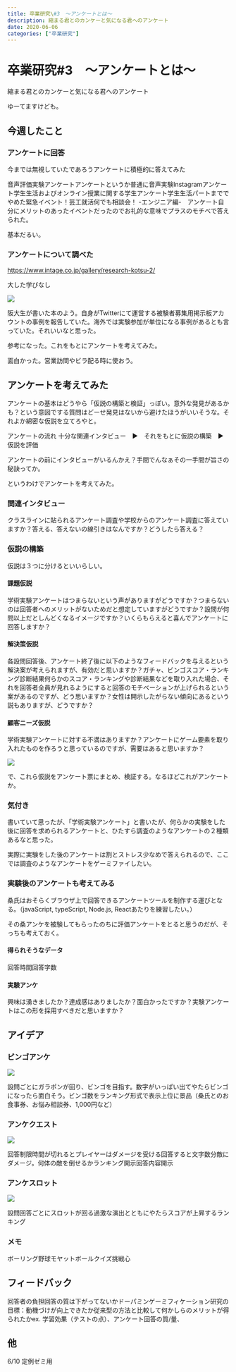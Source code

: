 ```yaml
---
title: 卒業研究\#3　〜アンケートとは〜
description: 縮まる君とのカンケーと気になる君へのアンケート
date: 2020-06-06
categories: ["卒業研究"]
---
```


# 卒業研究#3　〜アンケートとは〜

縮まる君とのカンケーと気になる君へのアンケート

ゆーてますけども。

## 今週したこと

### アンケートに回答

今までは無視していたであろうアンケートに積極的に答えてみた

音声評価実験アンケートアンケートというか普通に音声実験Instagramアンケート学生生活およびオンライン授業に関する学生アンケート学生生活パートまででやめた緊急イベント！芸工就活何でも相談会！ -エンジニア編-　アンケート自分にメリットのあったイベントだったのでお礼的な意味でプラスのモチベで答えられた。

基本だるい。

### アンケートについて調べた

https://www.intage.co.jp/gallery/research-kotsu-2/

大した学びなし

![](https://ir-jp.amazon-adsystem.com/e/ir?t=kuwazon-22&language=ja_JP&l=li2&o=9&a=B07PM4CV86)

阪大生が書いた本のよう。自身がTwitterにて運営する被験者募集用掲示板アカウントの事例を報告していた。海外では実験参加が単位になる事例があるとも言っていた。それいいなと思った。

参考になった。これをもとにアンケートを考えてみた。

面白かった。営業訪問やビラ配る時に使おう。

## アンケートを考えてみた

アンケートの基本はどうやら「仮説の構築と検証」っぽい。意外な発見があるかも？という意図でする質問はどーせ発見はないから避けたほうがいいそうな。それよか綿密な仮説を立てろやと。

アンケートの流れ
十分な関連インタビュー　▶︎　それをもとに仮説の構築　▶︎　仮説を評価

アンケートの前にインタビューがいるんかえ？手間でんなぁその一手間が旨さの秘訣ってか。

というわけでアンケートを考えてみた。

### 関連インタビュー

クラスラインに貼られるアンケート調査や学校からのアンケート調査に答えていますか？答える、答えないの線引きはなんですか？どうしたら答える？

### 仮説の構築

仮説は３つに分けるといいらしい。

#### 課題仮説

学術実験アンケートはつまらないという声がありますがどうですか？つまらないのは回答者へのメリットがないためだと想定していますがどうですか？設問が何問以上だとしんどくなるイメージですか？いくらもらえると喜んでアンケートに回答しますか？

#### 解決策仮説

各設問回答後、アンケート終了後に以下のようなフィードバックを与えるという解決案が考えられますが、有効だと思いますか？ガチャ、ビンゴスコア・ランキング診断結果何らかのスコア・ランキングや診断結果などを取り入れた場合、それを回答者全員が見れるようにすると回答のモチベーションが上げられるという案があるのですが、どう思いますか？女性は開示したがらない傾向にあるという説もありますが、どうですか？

#### 顧客ニーズ仮説

学術実験アンケートに対する不満はありますか？アンケートにゲーム要素を取り入れたものを作ろうと思っているのですが、需要はあると思いますか？

![](https://chankuwa.com/wp-content/uploads/2020/06/anke-272x300.png)

で、これら仮説をアンケート票にまとめ、検証する。なるほどこれがアンケートか。

### 気付き

書いていて思ったが、「学術実験アンケート」と書いたが、何らかの実験をした後に回答を求められるアンケートと、ひたすら調査のようなアンケートの２種類あるなと思った。

実際に実験をした後のアンケートは割とストレス少なめで答えられるので、ここでは調査のようなアンケートをゲーミファイしたい。

### 実験後のアンケートも考えてみる

桑氏はおそらくブラウザ上で回答できるアンケートツールを制作する運びとなる。（javaScript, typeScript, Node.js, Reactあたりを練習したい。）

その桑アンケを被験してもらったのちに評価アンケートをとると思うのだが、そっちも考えておく。

#### 得られそうなデータ

回答時間回答字数

#### 実験アンケ

興味は湧きましたか？達成感はありましたか？面白かったですか？実験アンケートはこの形を採用すべきだと思いますか？

## アイデア

### ビンゴアンケ

![](https://chankuwa.com/wp-content/uploads/2020/06/bingo.jpg)

設問ごとにガラポンが回り、ビンゴを目指す。数字がいっぱい出てやたらビンゴになったら面白そう。ビンゴ数をランキング形式で表示上位に景品（桑氏とのお食事券、お悩み相談券、1,000円など）

### アンケクエスト

![](https://chankuwa.com/wp-content/uploads/2020/06/poke.jpg)

回答制限時間が切れるとプレイヤーはダメージを受ける回答すると文字数分敵にダメージ。何体の敵を倒せるかランキング開示回答内容開示

### アンケスロット

![](https://chankuwa.com/wp-content/uploads/2020/06/slot.jpg)

設問回答ごとにスロットが回る過激な演出とともにやたらスコアが上昇するランキング

### メモ

ボーリング野球モヤットボールクイズ挑戦心

## フィードバック

回答者の負担回答の質は下がってないかドーパミンゲーミフィケーション研究の目標：動機づけが向上できたか従来型の方法と比較して何かしらのメリットが得られたかex. 学習効果（テストの点）、アンケート回答の質/量、

## 他

6/10 定例ゼミ用